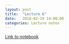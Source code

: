 ```yaml
---
layout: post
title:  "Lecture 6"
date:   2018-02-19 14:00:00
categories: Lecture notes
---
```


[Link to notebook](https://notebooks.azure.com/nbarral/libraries/nm1-6)
